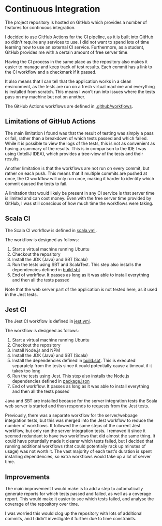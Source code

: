 # Continuous Integration

The project repository is hosted on GitHub which provides a number of features for continuous integration.

I decided to use GitHub Actions for the CI pipeline, as it is built into GitHub so didn't require any services to use.
I did not want to spend lots of time learning how to use an external CI service.
Furthermore, as a student, GitHub provides me with a certain amount of free server time.

Having the CI process in the same place as the repository also makes it easier to manage and keep track of test results.
Each commit has a link to the CI workflow and a checkmark if it passed.

It also means that I can tell that the application works in a clean environment, as the tests are run on a
fresh virtual machine and everything is installed from scratch.
This means I won't run into issues where the tests pass on my machine but not on another.

The GitHub Actions workflows are defined in [.github/workflows](../.github/workflows).

## Limitations of GitHub Actions

The main limitation I found was that the result of testing was simply a pass or fail, rather than a breakdown of
which tests passed and which failed.
While it is possible to view the logs of the tests, this is not as convenient as having a summary of the results.
This is in comparison to the IDE I was using (IntelliJ IDEA), which provides a tree-view of the tests and their results.

Another limitation is that the workflows are not run on every commit, but rather on each push.
This means that if multiple commits are pushed at once, the CI workflow will only run once, making it harder to identify
which commit caused the tests to fail.

A limitation that would likely be present in any CI service is that server time is limited and can cost money.
Even with the free server time provided by GitHub, I was still conscious of how much time the workflows were taking.

## Scala CI

The Scala CI workflow is defined in [scala.yml](../.github/workflows/scala.yml).

The workflow is designed as follows:

1. Start a virtual machine running Ubuntu
2. Checkout the repository
3. Install the JDK (Java) and SBT (Scala)
4. Run the tests using SBT and ScalaTest. This step also installs the dependencies defined in [build.sbt](../build.sbt)
5. End of workflow. It passes as long as it was able to install everything and then all the tests passed

Note that the web server part of the application is not tested here, as it used in the Jest tests.

## Jest CI

The Jest CI workflow is defined in [jest.yml](../.github/workflows/jest.yml).

The workflow is designed as follows:

1. Start a virtual machine running Ubuntu
2. Checkout the repository
3. Install Node.js and NPM
4. Install the JDK (Java) and SBT (Scala)
5. Install the dependencies defined in [build.sbt](../build.sbt). This is executed separately from the tests since it
   could potentially cause a timeout if it takes too long
6. Run the tests using Jest. This step also installs the Node.js dependencies defined in [package.json](../package.json)
7. End of workflow. It passes as long as it was able to install everything and then all the tests passed

Java and SBT are installed because for the server integration tests the Scala web server is started and then responds
to requests from the Jest tests.

Previously, there was a separate workflow for the server/webpage integration tests, but this was merged into the Jest
workflow to reduce the number of workflows.
It followed the same steps of the current Jest workflow, but only ran the server integration tests.
I removed it since it seemed redundant to have two workflows that did almost the same thing.
It could have potentially made it clearer which tests failed, but I decided that running additional workflows
(that could potentially rack up minutes of usage) was not worth it. 
The vast majority of each test's duration is spent installing dependencies, so extra workflows would take up a lot of
server time.

## Improvements

The main improvement I would make is to add a step to automatically generate reports for which tests passed and failed,
as well as a coverage report.
This would make it easier to see which tests failed, and analyse the coverage of the repository over time.

I was worried this would clog up the repository with lots of additional commits, and I didn't investigate it further
due to time constraints.
